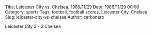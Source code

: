 Title: Leicester City vs. Chelsea, 1986/11/29
Date: 1986/11/29 00:00
Category: sports
Tags: football, football scores, Leicester City, Chelsea
Slug: leicester-city-vs-chelsea
Author: carbonero


Leicester City 2 - 2 Chelsea
